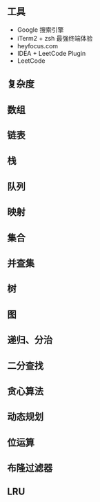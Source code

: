 ## 工具
- Google 搜索引擎
- iTerm2 + zsh 最强终端体验
- heyfocus.com
- IDEA + LeetCode Plugin
- LeetCode

## 复杂度


## 数组

## 链表

## 栈

## 队列

## 映射

## 集合

## 并查集

## 树

## 图

## 递归、分治

## 二分查找

## 贪心算法

## 动态规划

## 位运算

## 布隆过滤器

## LRU
